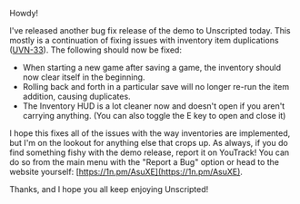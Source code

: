 <!--
.. title: Second bugfix for Unscripted demo
.. slug: second-bugfix-for-unscripted-demo
.. date: 2019-12-26 13:24:05 UTC-05:00
.. tags: demo, bugfix
.. description: I've released another bug fix release of the demo to Unscripted today. This mostly is a continuation of fixing issues with inventory item duplications.
.. type: text
-->

Howdy!

I've released another bug fix release of the demo to Unscripted today. This mostly is a continuation of fixing issues with inventory item duplications ([UVN-33](https://youtrack.marquiskurt.net/youtrack/issue/UVN-33)). The following should now be fixed:

- When starting a new game after saving a game, the inventory should now clear itself in the beginning.
- Rolling back and forth in a particular save will no longer re-run the item addition, causing duplicates.
- The Inventory HUD is a lot cleaner now and doesn't open if you aren't carrying anything. (You can also toggle the E key to open and close it)

I hope this fixes all of the issues with the way inventories are implemented, but I'm on the lookout for anything else that crops up. As always, if you do find something fishy with the demo release, report it on YouTrack! You can do so from the main menu with the "Report a Bug" option or head to the website yourself: [https://1n.pm/AsuXE](https://1n.pm/AsuXE).

Thanks, and I hope you all keep enjoying Unscripted!
